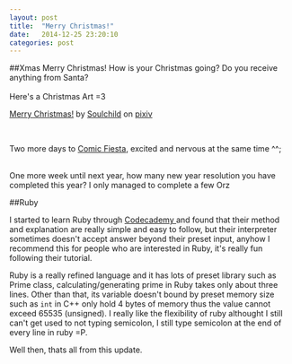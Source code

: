 ```yaml
---
layout: post
title:  "Merry Christmas!"
date:   2014-12-25 23:20:10
categories: post 
---
```

##Xmas
Merry Christmas! How is your Christmas going? Do you receive anything from Santa?  
<br>
Here's a Christmas Art =3 
<script src="http://source.pixiv.net/source/embed.js" data-id="47765298_e53d00bb09892fdc22b740bfb6ddffc3" data-size="medium" data-border="off" charset="utf-8"></script><noscript><p><a href="http://www.pixiv.net/member_illust.php?mode=medium&amp;illust_id=47765298" target="_blank">Merry Christmas!</a> by <a href="http://www.pixiv.net/member.php?id=5622852" target="_blank">Soulchild</a> on <a href="http://www.pixiv.net/" target="_blank">pixiv</a></p></noscript>
<br>

Two more days to <a href="http://comicfiesta.org">Comic Fiesta</a>, excited and nervous at the same time ^^;  
<br>

One more week until next year, how many new year resolution you have completed this year? I only managed to complete a few Orz  


##Ruby

I started to learn Ruby through <a href="http://www.codecademy.com/en/tracks/ruby"> Codecademy </a> and found that their method and explanation are really simple and easy to follow, 
but their interpreter sometimes doesn't accept answer beyond their preset input, anyhow I recommend this for people who are interested in Ruby, it's really fun following their tutorial.   

Ruby is a really refined language and it has lots of preset library such as Prime class, calculating/generating prime in Ruby takes only about three lines. 
Other than that, its variable doesn't bound by preset memory size such as <code>int</code> in C++ only hold 4 bytes of memory thus the value cannot exceed 65535 (unsigned).
I really like the flexibility of ruby althought I still can't get used to not typing semicolon, I still type semicolon at the end of every line in ruby =P.  

Well then, thats all from this update.